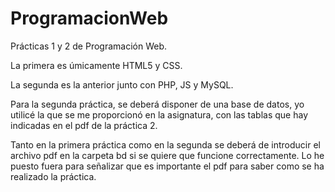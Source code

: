 # ProgramacionWeb

Prácticas 1 y 2 de Programación Web.

La primera es úmicamente HTML5 y CSS.

La segunda es la anterior junto con PHP, JS y MySQL.

Para la segunda práctica, se deberá disponer de una base de datos, yo utilicé la que se me proporcionó en la asignatura, con las tablas que hay indicadas en el pdf de la práctica 2.

Tanto en la primera práctica como en la segunda se deberá de introducir el archivo pdf en la carpeta bd si se quiere que funcione correctamente. Lo he puesto fuera para señalizar que es importante el pdf para saber como se ha realizado la práctica.
